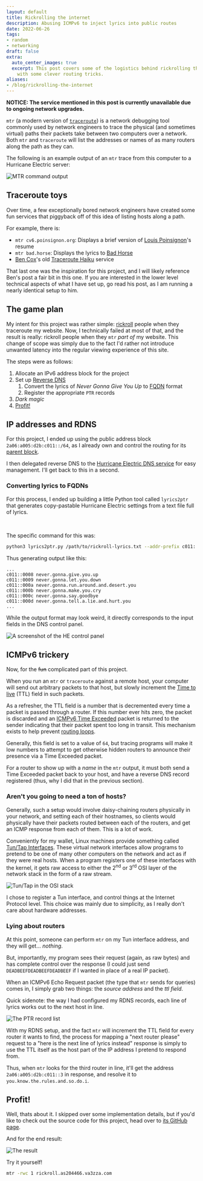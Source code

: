 ```yaml
---
layout: default
title: Rickrolling the internet
description: Abusing ICMPv6 to inject lyrics into public routes
date: 2022-06-26
tags:
- random
- networking
draft: false
extra:
  auto_center_images: true
  excerpt: This post covers some of the logistics behind rickrolling the internet
    with some clever routing tricks.
aliases:
- /blog/rickrolling-the-internet
---
```


**NOTICE: The service mentioned in this post is currently unavailable due to ongoing network upgrades.**

`mtr` (a modern version of [`traceroute`](https://en.wikipedia.org/wiki/Traceroute)) is a network debugging tool commonly used by network engineers to trace the physical (and sometimes virtual) paths their packets take between two computers over a network. Both `mtr` and `traceroute` will list the addresses or names of as many routers along the path as they can.

The following is an example output of an `mtr` trace from this computer to a Hurricane Electric server:

![MTR command output](/assets/blog/rickroll-ipv6/he-mtr.png)

## Traceroute toys

Over time, a few exceptionally bored network engineers have created some fun services that piggyback off of this idea of listing hosts along a path.

For example, there is:

- `mtr cv6.poinsignon.org`: Displays a brief version of [Louis Poinsignon](https://www.mygb.eu/)'s resume
- `mtr bad.horse`: Displays the lyrics to [Bad Horse](https://www.youtube.com/watch?v=rN2U5wkhRWc)
- [Ben Cox](https://benjojo.co.uk)'s old [Traceroute Haiku](https://blog.benjojo.co.uk/post/traceroute-haikus) service

That last one was the inspiration for this project, and I will likely reference Ben's post a fair bit in this one. If you are interested in the lower level technical aspects of what I have set up, go read his post, as I am running a nearly identical setup to him.

## The game plan

My intent for this project was rather simple: [rickroll](https://www.youtube.com/watch?v=dQw4w9WgXcQ) people when they traceroute my website. Now, I technically failed at most of that, and the result is really: rickroll people when they `mtr` *part of* my website. This change of scope was simply due to the fact I'd rather not introduce unwanted latency into the regular viewing experience of this site.

The steps were as follows:

1) Allocate an IPv6 address block for the project
2) Set up [Reverse DNS](https://en.wikipedia.org/wiki/Reverse_DNS_lookup) 
   1) Convert the lyrics of *Never Gonna Give You Up* to [FQDN](https://en.wikipedia.org/wiki/Fully_qualified_domain_name) format
   2) Register the appropriate `PTR` records
3) *Dark magic*
4) [Profit!](https://knowyourmeme.com/memes/profit)

## IP addresses and RDNS

For this project, I ended up using the public address block `2a06:a005:d2b:c011::/64`, as I already own and control the routing for its [parent block](https://bgp.tools/prefix/2a06:a005:d2b::/48).

I then delegated reverse DNS to the [Hurricane Electric DNS service](https://dns.he.net/) for easy management. I'll get back to this in a second.

### Converting lyrics to FQDNs

For this process, I ended up building a little Python tool called `lyrics2ptr` that generates copy-pastable Hurricane Electric settings from a text file full of lyrics.

<br>

The specific command for this was:

```sh
python3 lyrics2ptr.py /path/to/rickroll-lyrics.txt --addr-prefix c011::
```

Thus generating output like this:

```text
...
c011::0008 never.gonna.give.you.up
c011::0009 never.gonna.let.you.down
c011::000a never.gonna.run.around.and.desert.you
c011::000b never.gonna.make.you.cry
c011::000c never.gonna.say.goodbye
c011::000d never.gonna.tell.a.lie.and.hurt.you
...
```

While the output format may look weird, it directly corresponds to the input fields in the DNS control panel.

![A screenshot of the HE control panel](/assets/blog/rickroll-ipv6/he-dns-fields.png)

## ICMPv6 trickery

Now, for the ~~fun~~ complicated part of this project.

When you run an `mtr` or `traceroute` against a remote host, your computer will send out arbitrary packets to that host, but slowly increment the [Time to live](https://en.wikipedia.org/wiki/Time_to_live) (TTL) field in such packets. 

As a refresher, the TTL field is a number that is decremented every time a packet is passed through a router. If this number ever hits zero, the packet is discarded and an [ICMPv6 Time Exceeded](https://en.wikipedia.org/wiki/Internet_Control_Message_Protocol#Time_exceeded) packet is returned to the sender indicating that their packet spent too long in transit. This mechanism exists to help prevent [routing loops](https://en.wikipedia.org/wiki/Routing_loop). 

Generally, this field is set to a value of `64`, but tracing programs will make it low numbers to attempt to get otherwise hidden routers to announce their presence via a Time Exceeded packet.

For a router to show up with a *name* in the `mtr` output, it must both send a Time Exceeded packet back to your host, and have a reverse DNS record registered (thus, why I did that in the previous section).

### Aren't you going to need a ton of hosts?

Generally, such a setup would involve daisy-chaining routers physically in your network, and setting each of their hostnames, so clients would physically have their packets routed between each of the routers, and get an ICMP response from each of them. This is a lot of work.

Conveniently for my wallet, Linux machines provide something called [Tun/Tap Interfaces](https://en.wikipedia.org/wiki/TUN/TAP). These virtual network interfaces allow programs to pretend to be one of many other computers on the network and act as if they were real hosts. When a program registers one of these interfaces with the kernel, it gets raw access to either the 2<sup>nd</sup> or 3<sup>rd</sup> OSI layer of the network stack in the form of a raw stream.

![Tun/Tap in the OSI stack](/assets/blog/rickroll-ipv6/400px-Tun-tap-osilayers-diagram.png)

I chose to register a Tun interface, and control things at the Internet Protocol level. This choice was mainly due to simplicity, as I really don't care about hardware addresses.

### Lying about routers

At this point, someone can perform `mtr` on my Tun interface address, and they will get... *nothing*. 

But, importantly, my program sees their request (again, as raw bytes) and has complete control over the response (I could just send `DEADBEEFDEADBEEFDEADBEEF` if I wanted in place of a real IP packet).

When an ICMPv6 Echo Request packet (the type that `mtr` sends for queries) comes in, I simply grab two things: the *source address* and the *ttl field*.

Quick sidenote: the way I had configured my RDNS records, each line of lyrics works out to the next host in line. 

![The PTR record list](/assets/blog/rickroll-ipv6/ptr-records.png)

With my RDNS setup, and the fact `mtr` will increment the TTL field for every router it wants to find, the process for mapping a "next router please" request to a "here is the next line of lyrics instead" response is simply to use the TTL itself as the host part of the IP address I pretend to respond from.

Thus, when `mtr` looks for the third router in line, it'll get the address `2a06:a005:d2b:c011::3` in response, and resolve it to `you.know.the.rules.and.so.do.i`.

## Profit!

Well, thats about it. I skipped over some implementation details, but if you'd like to check out the source code for this project, head over to [its GitHub page](https://github.com/ewpratten/imaginary-addrs).

And for the end result:

![The result](/assets/blog/rickroll-ipv6/result.png)

Try it yourself!

```sh
mtr -rwc 1 rickroll.as204466.va3zza.com
```

